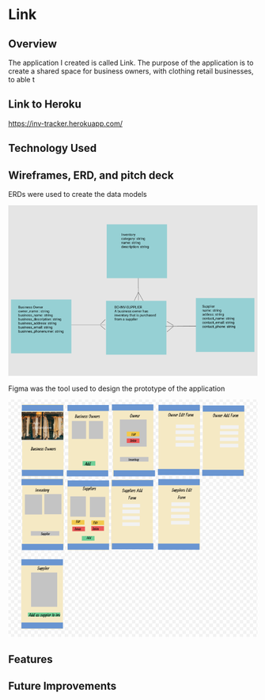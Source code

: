# Link
 
## Overview

The application I created is called Link.  The purpose of the application is to create a shared space for business owners, with clothing retail businesses, to able t 

## Link to Heroku

https://inv-tracker.herokuapp.com/


## Technology Used

## Wireframes, ERD, and pitch deck

ERDs were used to create the data models

![ERD](https://github.com/SupriyaY/inv_tracker/blob/master/Screen%20Shot%202018-03-01%20at%201.48.10%20AM.png)


Figma was the tool used to design the prototype of the application

![Wireframe](https://github.com/SupriyaY/inv_tracker/blob/master/Screen%20Shot%202018-03-01%20at%201.47.49%20AM.png)




## Features

## Future Improvements

